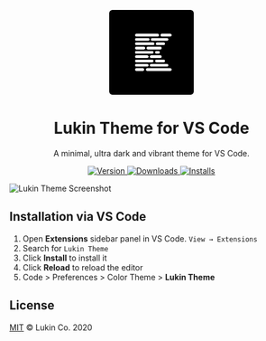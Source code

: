 <p align="center">
  <img src="./images/icon.png" alt="Lukin Theme Logo" width="150">
</p>
<h1 align="center">
  Lukin Theme for VS Code
</h1>
<p align="center">
  A minimal, ultra dark and vibrant theme for VS Code.
</p>
<p align="center">
  <a href="https://marketplace.visualstudio.com/items?itemName=lukinco.lukin-vscode-theme">
    <img alt="Version" src="https://vsmarketplacebadge.apphb.com/version/lukinco.lukin-vscode-theme.svg" />
  </a>
  <a href="https://marketplace.visualstudio.com/items?itemName=lukinco.lukin-vscode-theme">
    <img alt="Downloads" src="https://vsmarketplacebadge.apphb.com/downloads/lukinco.lukin-vscode-theme.svg" />
  </a>
  <a href="https://marketplace.visualstudio.com/items?itemName=lukinco.lukin-vscode-theme">
    <img alt="Installs" src="https://vsmarketplacebadge.apphb.com/installs/lukinco.lukin-vscode-theme.svg" />
  </a>
</p>

<img width="1434" alt="Lukin Theme Screenshot" src="https://user-images.githubusercontent.com/2853428/77851927-36755d00-71b2-11ea-99bd-f815895916c0.png">


## Installation via VS Code

1. Open **Extensions** sidebar panel in VS Code. `View → Extensions`
2. Search for `Lukin Theme`
3. Click **Install** to install it
4. Click **Reload** to reload the editor
5. Code > Preferences > Color Theme > **Lukin Theme**

## License

[MIT](./license.md) © Lukin Co. 2020
